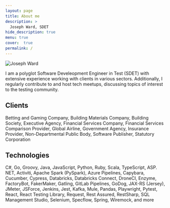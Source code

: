 ```yaml
---
layout: page
title: About me
description: >
  Joseph Ward, SDET
hide_description: true
menu: true
cover:  true 
permalink: /
---
```


<hy-img src="/assets/img/josephward.jpeg" class="avatar" 
    alt="Joseph Ward" 
    srcset="/assets/img/josephward.jpeg 1x,/assets/img/josephward.jpeg 2x" 
    root-margin="512px">
</hy-img>

<noscript>
    <img data-ignore src="/assets/img/josephward.jpeg" class="avatar" 
        alt="Joseph Ward" 
        srcset="/assets/img/josephward.jpeg 1x,/assets/img/josephward.jpeg 2x" />
</noscript>

I am a polyglot Software Develeopment Engineer in Test (SDET) with extensive experience working with clients in various sectors. Additionally, I regularly contribute to and host tech meetups, discussing topics of interest to the testing community.

## Clients

Betting and Gaming Company, Building Materials Company, Building Society, Executive Agency, Financial Services Company, Financial Services Comparison Provider, Global Airline, Government Agency, Insurance Provider, Non-Departmental Public Body, Software Publisher, Statutory Corporation

## Technologies

C#, Go, Groovy, Java, JavaScript, Python, Ruby, Scala, TypeScript, ASP. NET, Activiti, Apache Spark (PySpark), Azure Pipelines, Capybara, Cucumber, Cypress, Databricks, Databricks Connect, DroneCI, Enzyme, FactoryBot, FakerMaker, Gatling, GitLab Pipelines, GoDog, JAX-RS (Jersey), JMeter, JSForce, Jenkins, Jest, Kafka, Mule, Pandas, Playwright, Pytest, React, React Testing Library, Request, Rest Assured, RestSharp, SQL Management Studio, Selenium, Specflow, Spring, Wiremock, and more
